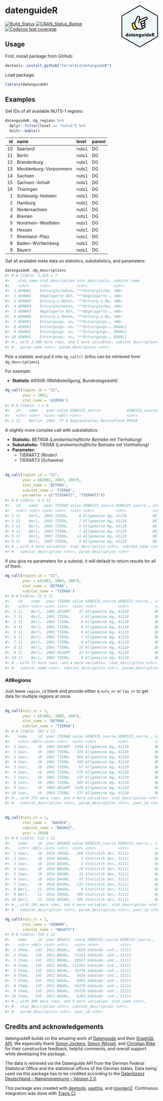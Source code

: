 
<!-- README.md is generated from README.Rmd. Please edit that file -->

# datenguideR <img src='man/figures/logo.png' align="right" height="139" />

<!-- badges: start -->

[![Build\_Status](https://travis-ci.org/CorrelAid/datenguideR.svg?branch=master)](https://travis-ci.org/CorrelAid/datenguideR)
[![CRAN\_Status\_Badge](http://www.r-pkg.org/badges/version/datenguideR)](https://cran.r-project.org/package=datenguideR)
[![Codecov test
coverage](https://codecov.io/gh/CorrelAid/datenguideR/branch/master/graph/badge.svg)](https://codecov.io/gh/CorrelAid/datenguideR?branch=master)
<!-- badges: end -->

## Usage

First, install package from GitHub:

``` r
devtools::install_github("CorrelAid/datenguideR")
```

Load package:

``` r
library(datenguideR)
```

## Examples

Get IDs of all available NUTS-1 regions:

``` r
datenguideR::dg_regions %>%
  dplyr::filter(level == "nuts1") %>%
  knitr::kable()
```

| id | name                   | level | parent |
| -: | :--------------------- | :---- | :----- |
| 10 | Saarland               | nuts1 | DG     |
| 11 | Berlin                 | nuts1 | DG     |
| 12 | Brandenburg            | nuts1 | DG     |
| 13 | Mecklenburg-Vorpommern | nuts1 | DG     |
| 14 | Sachsen                | nuts1 | DG     |
| 15 | Sachsen-Anhalt         | nuts1 | DG     |
| 16 | Thüringen              | nuts1 | DG     |
|  1 | Schleswig-Holstein     | nuts1 | DG     |
|  2 | Hamburg                | nuts1 | DG     |
|  3 | Niedersachsen          | nuts1 | DG     |
|  4 | Bremen                 | nuts1 | DG     |
|  5 | Nordrhein-Westfalen    | nuts1 | DG     |
|  6 | Hessen                 | nuts1 | DG     |
|  7 | Rheinland-Pfalz        | nuts1 | DG     |
|  8 | Baden-Württemberg      | nuts1 | DG     |
|  9 | Bayern                 | nuts1 | DG     |

Get all available meta data on statistics, substatistics, and
parameters:

``` r
datenguideR::dg_descriptions
#> # A tibble: 3,419 x 7
#>    stat_name stat_description stat_descriptio… substat_name
#>    <chr>     <chr>            <chr>            <chr>       
#>  1 AENW01    Entsorgte/behan… "**Entsorgte/be… <NA>        
#>  2 AENW02    Abgelagerte Abf… "**Abgelagerte … <NA>        
#>  3 AENW03    Entsorg.u.Behan… "**Entsorg.u.Be… <NA>        
#>  4 AENW04    Entsorgte/behan… "**Entsorgte/be… <NA>        
#>  5 AENW05    Abgelagerte Abf… "**Abgelagerte … <NA>        
#>  6 AENW06    Entsorg.u.Behan… "**Entsorg.u.Be… <NA>        
#>  7 AEW001    Entsorgungs- un… "**Entsorgungs-… <NA>        
#>  8 AEW001    Entsorgungs- un… "**Entsorgungs-… EBANL1      
#>  9 AEW001    Entsorgungs- un… "**Entsorgungs-… EBANL1      
#> 10 AEW001    Entsorgungs- un… "**Entsorgungs-… EBANL1      
#> # … with 3,409 more rows, and 3 more variables: substat_description <chr>,
#> #   param_name <chr>, param_description <chr>
```

Pick a statistic and put it into `dg_call()` (infos can be retrieved
from `dg_descriptions`).

For example:

  - **Statistic** AI0506 *(Wahlbeteiligung, Bundestagswahl)*

<!-- end list -->

``` r
dg_call(region_id = "11",
        year = 2002,
        stat_name = 'AI0506')
#> # A tibble: 1 x 6
#>   id    name    year value GENESIS_source            GENESIS_source_nr
#>   <chr> <chr>  <int> <dbl> <chr>                     <chr>            
#> 1 11    Berlin  2002  77.6 Regionalatlas Deutschland 99910
```

A slightly more complex call with substatistics:

  - **Statistic:** BETR08 *(Landwirtschaftliche Betriebe mit
    Tierhaltung)*
  - **Substatistic:** TIERA8 *(Landwirtschaftliche Betriebe mit
    Viehhaltung)*
  - **Parameter:**
      - TIERART2 *(Rinder)*
      - TIERART3 *(Schweine)*

<!-- end list -->

``` r

dg_call(region_id = "11", 
        year = c(2001, 2003, 2007), 
        stat_name = 'BETR08', 
        substat_name = 'TIERA8', 
        parameter = c("TIERART2", "TIERART3")) 
#> # A tibble: 6 x 12
#>   id    name   year TIERA8 value GENESIS_source GENESIS_source_… stat_name
#>   <chr> <chr> <int> <chr>  <int> <chr>          <chr>            <chr>    
#> 1 11    Berl…  2001 TIERA…     8 Allgemeine Ag… 41120            BETR08   
#> 2 11    Berl…  2001 TIERA…     7 Allgemeine Ag… 41120            BETR08   
#> 3 11    Berl…  2003 TIERA…     9 Allgemeine Ag… 41120            BETR08   
#> 4 11    Berl…  2003 TIERA…     7 Allgemeine Ag… 41120            BETR08   
#> 5 11    Berl…  2007 TIERA…    11 Allgemeine Ag… 41120            BETR08   
#> 6 11    Berl…  2007 TIERA…     5 Allgemeine Ag… 41120            BETR08   
#> # … with 4 more variables: stat_description <chr>, substat_name <chr>,
#> #   substat_description <chr>, param_description <chr>
```

If you give no parameters for a substat, it will default to return
results for all of them.

``` r
dg_call(region_id = "11", 
        year = c(2001, 2003, 2007), 
        stat_name = 'BETR08', 
        substat_name = 'TIERA8') 
#> # A tibble: 23 x 12
#>    id    name   year TIERA8 value GENESIS_source GENESIS_source_… stat_name
#>    <chr> <chr> <int> <chr>  <int> <chr>          <chr>            <chr>    
#>  1 11    Berl…  2001 GESAMT    37 Allgemeine Ag… 41120            BETR08   
#>  2 11    Berl…  2001 TIERA…     3 Allgemeine Ag… 41120            BETR08   
#>  3 11    Berl…  2001 TIERA…     8 Allgemeine Ag… 41120            BETR08   
#>  4 11    Berl…  2001 TIERA…     6 Allgemeine Ag… 41120            BETR08   
#>  5 11    Berl…  2001 TIERA…     0 Allgemeine Ag… 41120            BETR08   
#>  6 11    Berl…  2001 TIERA…     7 Allgemeine Ag… 41120            BETR08   
#>  7 11    Berl…  2001 TIERA…     8 Allgemeine Ag… 41120            BETR08   
#>  8 11    Berl…  2001 TIERA…    15 Allgemeine Ag… 41120            BETR08   
#>  9 11    Berl…  2003 GESAMT    33 Allgemeine Ag… 41120            BETR08   
#> 10 11    Berl…  2003 TIERA…     0 Allgemeine Ag… 41120            BETR08   
#> # … with 13 more rows, and 4 more variables: stat_description <chr>,
#> #   substat_name <chr>, substat_description <chr>, param_description <chr>
```

### AllRegions

Just leave `region_id` blank and provide either a `nuts_nr` or `lau_nr`
to get data for multiple regions at once.

``` r

dg_call(nuts_nr = 1,
        year = c(2001, 2003, 2007), 
        stat_name = 'BETR08', 
        substat_name = 'TIERA8') 
#> # A tibble: 383 x 12
#>    name     id  year TIERA8 value GENESIS_source GENESIS_source_… stat_name
#>    <chr> <dbl> <int> <chr>  <int> <chr>          <chr>            <chr>    
#>  1 Saar…    10  2001 GESAMT  1494 Allgemeine Ag… 41120            BETR08   
#>  2 Saar…    10  2001 TIERA…   374 Allgemeine Ag… 41120            BETR08   
#>  3 Saar…    10  2001 TIERA…   964 Allgemeine Ag… 41120            BETR08   
#>  4 Saar…    10  2001 TIERA…   199 Allgemeine Ag… 41120            BETR08   
#>  5 Saar…    10  2001 TIERA…    67 Allgemeine Ag… 41120            BETR08   
#>  6 Saar…    10  2001 TIERA…   275 Allgemeine Ag… 41120            BETR08   
#>  7 Saar…    10  2001 TIERA…   237 Allgemeine Ag… 41120            BETR08   
#>  8 Saar…    10  2001 TIERA…   383 Allgemeine Ag… 41120            BETR08   
#>  9 Saar…    10  2003 GESAMT  1428 Allgemeine Ag… 41120            BETR08   
#> 10 Saar…    10  2003 TIERA…   337 Allgemeine Ag… 41120            BETR08   
#> # … with 373 more rows, and 4 more variables: stat_description <chr>,
#> #   substat_description <chr>, param_description <chr>, year_id <chr>
```

``` r

dg_call(nuts_nr = 1,
        stat_name =  "BAU018",
        substat_name = "BAUAHZ",
        year = 2016)
#> # A tibble: 112 x 12
#>    name     id  year BAUAHZ value GENESIS_source GENESIS_source_… stat_name
#>    <chr> <dbl> <int> <chr>  <int> <chr>          <chr>            <chr>    
#>  1 Saar…    10  2016 INSGE…   369 Statistik der… 31111            BAU018   
#>  2 Saar…    10  2016 BAUAH…     1 Statistik der… 31111            BAU018   
#>  3 Saar…    10  2016 BAUAH…     2 Statistik der… 31111            BAU018   
#>  4 Saar…    10  2016 BAUAH…    29 Statistik der… 31111            BAU018   
#>  5 Saar…    10  2016 BAUAH…    13 Statistik der… 31111            BAU018   
#>  6 Saar…    10  2016 BAUAH…    93 Statistik der… 31111            BAU018   
#>  7 Saar…    10  2016 BAUAH…   231 Statistik der… 31111            BAU018   
#>  8 Berl…    11  2016 BAUAH…     9 Statistik der… 31111            BAU018   
#>  9 Berl…    11  2016 INSGE…   305 Statistik der… 31111            BAU018   
#> 10 Berl…    11  2016 BAUAH…   105 Statistik der… 31111            BAU018   
#> # … with 102 more rows, and 4 more variables: stat_description <chr>,
#> #   substat_description <chr>, param_description <chr>, year_id <chr>
```

``` r
dg_call(nuts_nr = 2, 
        stat_name = "GEBWOR", 
        substat_name = "BAUAT2")
#> # A tibble: 319 x 12
#>    name     id  year BAUAT2  value GENESIS_source GENESIS_source_…
#>    <chr> <dbl> <int> <chr>   <int> <chr>          <chr>           
#>  1 Chem…   145  2011 BAUAL…   2634 Gebäude- und … 31211           
#>  2 Chem…   145  2011 BAUAL…  73313 Gebäude- und … 31211           
#>  3 Chem…   145  2011 BAUAL…  28517 Gebäude- und … 31211           
#>  4 Chem…   145  2011 BAUAL… 115561 Gebäude- und … 31211           
#>  5 Chem…   145  2011 BAUAL…  19734 Gebäude- und … 31211           
#>  6 Chem…   145  2011 BAUAL…   9026 Gebäude- und … 31211           
#>  7 Chem…   145  2011 BAUAL…   9965 Gebäude- und … 31211           
#>  8 Chem…   145  2011 BAUAL…  42270 Gebäude- und … 31211           
#>  9 Chem…   145  2011 BAUAL…  20728 Gebäude- und … 31211           
#> 10 Chem…   145  2011 BAUAL…   6363 Gebäude- und … 31211           
#> # … with 309 more rows, and 5 more variables: stat_name <chr>,
#> #   stat_description <chr>, substat_description <chr>,
#> #   param_description <chr>, year_id <chr>
```

<!-- # ```{r} -->

<!-- # library(datenguideR) -->

<!-- # debugonce(datenguideR:::add_substat_info) -->

<!-- # dg_call(lau_nr = 1, parent_chr = 10041,  -->

<!-- #         stat_name =  "BAU018", -->

<!-- #         substat_name = "BAUAHZ",) -->

<!-- # ``` -->

## Credits and acknowledgements

datenguideR builds on the amazing work of
[Datenguide](https://datengui.de/) and their [GraphQL
API](https://github.com/datenguide/datenguide-api). We especially thank
[Simon Jockers](https://twitter.com/sjockers), [Simon
Wörpel](https://twitter.com/simonwoerpel), and [Christian
Rijke](https://twitter.com/crijke) for their constructive feedback,
helpful comments, and overall support while developing the package.

The data is retrieved via the Datenguide API from the German Federal
Statistical Office and the statistical offices of the German states.
Data being used via this package has to be credited according to the
[Datenlizenz Deutschland – Namensnennung –
Version 2.0](https://www.govdata.de/dl-de/by-2-0).

This package was created with
[devtools](https://github.com/r-lib/devtools),
[usethis](https://github.com/r-lib/usethis), and
[roxygen2](https://github.com/r-lib/roxygen2). Continuous integration
was done with [Travis CI](https://travis-ci.org/).
